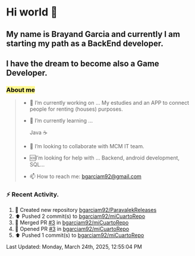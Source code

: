 # Hi world 👋

  

## My name is Brayand Garcia and currently I am starting my path as a BackEnd developer.  

## I have the dream to become also a Game Developer. 

  
### <font color="#000000"><span style="background:#fff88f">About me</span></font>
> 
> - 🔭 I’m currently working on ... My estudies and an APP to connect people for renting (houses) purposes.
> 
> - 🌱 I’m currently learning ... 
> 
>	Java ☕
> 
> - 👯 I’m looking to collaborate with MCM IT team.
> 
>  - 🆘I’m looking for help with ... Backend, android development, SQL...
>    
> - 📫 How to reach me: bgarciam92@gmail.com
> 
> 

### :zap: Recent Activity.

<!--RECENT_ACTIVITY:start-->
1. 📔 Created new repository [bgarciam92/ParavalekReleases](https://github.com/bgarciam92/ParavalekReleases)<br>
2. ⬆️ Pushed 2 commit(s) to [bgarciam92/miCuartoRepo](https://github.com/bgarciam92/miCuartoRepo)<br>
3. 🎉 Merged PR [#3](https://github.com/bgarciam92/miCuartoRepo/pull/3) in [bgarciam92/miCuartoRepo](https://github.com/bgarciam92/miCuartoRepo)<br>
4. 💪 Opened PR [#3](https://github.com/bgarciam92/miCuartoRepo/pull/3) in [bgarciam92/miCuartoRepo](https://github.com/bgarciam92/miCuartoRepo)<br>
5. ⬆️ Pushed 1 commit(s) to [bgarciam92/miCuartoRepo](https://github.com/bgarciam92/miCuartoRepo)<br>
<!--RECENT_ACTIVITY:end-->

<!--RECENT_ACTIVITY:last_update-->
Last Updated: Monday, March 24th, 2025, 12:55:04 PM
<!--RECENT_ACTIVITY:last_update_end-->
